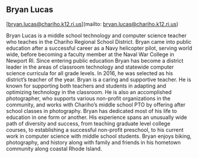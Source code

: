 ## Bryan Lucas

[bryan.lucas@chariho.k12.ri.us](mailto: bryan.lucas@chariho.k12.ri.us)

Bryan Lucas is a middle school technology and computer science teacher who teaches in the Chariho Regional School District.  Bryan came into public education after a successful career as a Navy helicopter pilot, serving world wide, before becoming a faculty member at the Naval War College in Newport RI.  Since entering public education Bryan has become a district leader in the areas of classroom technology and statewide computer science curricula for all grade levels. In 2016, he was selected as his district’s teacher of the year.  Bryan is a caring and supportive teacher. He is known for supporting both teachers and students in adapting and optimizing technology in the classroom.  He is also an accomplished photographer, who supports various non-profit organizations in the community, and works with Chariho’s middle school PTO by offering after school classes in photography.    Bryan has dedicated most of his life to education in one form or another.  His experience spans an unusually wide path of diversity and success, from teaching graduate level college courses, to establishing a successful non-profit preschool, to his current work in computer science with middle school students.   Bryan enjoys biking, photography, and history along with family and friends in his hometown community along coastal Rhode Island.
